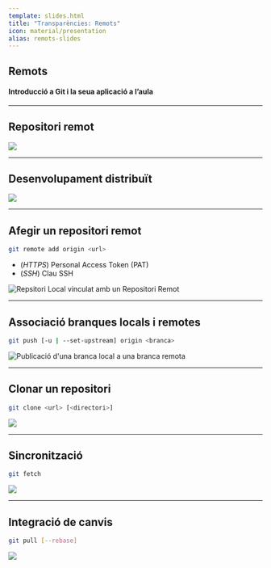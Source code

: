 ```yaml
---
template: slides.html
title: "Transparències: Remots"
icon: material/presentation
alias: remots-slides
---
```


## Remots

#### Introducció a Git i la seua aplicació a l’aula

---

## Repositori remot

<img class="r-stretch" src="../../01_introduccio/img/components.png">

---

## Desenvolupament distribuït

<img class="r-stretch" src="../img/multiple_local_repo.png">

---

## Afegir un repositori remot

```bash
git remote add origin <url>
```

- (_HTTPS_) Personal Access Token (PAT)
- (_SSH_) Clau SSH

<img class="r-stretch" src="../img/add_remote.png" alt="Repsitori Local vinculat amb un Repositori Remot">

---

## Associació branques locals i remotes

```bash
git push [-u | --set-upstream] origin <branca>
```

<img class="r-stretch" src="../img/push.light.png" alt="Publicació d'una branca local a una branca remota">

---

## Clonar un repositori

```bash
git clone <url> [<directori>]
```

<img class="r-stretch" src="../img/clone.png">

---

## Sincronització

```bash
git fetch
```
<img class="r-stretch" src="../img/fetch.png">

---

## Integració de canvis

```bash
git pull [--rebase]
```

<img class="r-stretch" src="../img/pull.png">
